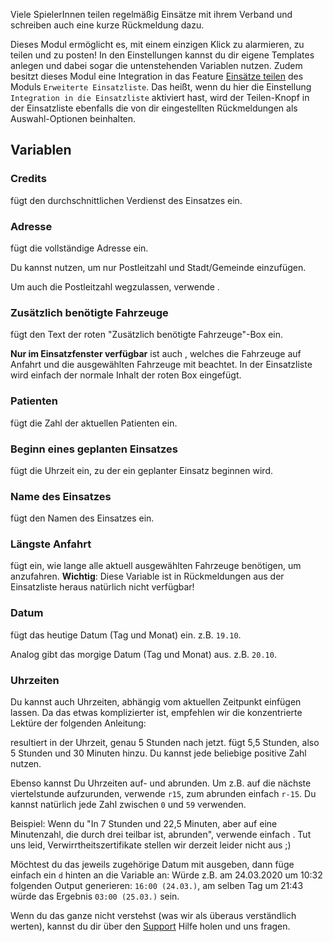 Viele SpielerInnen teilen regelmäßig Einsätze mit ihrem Verband und schreiben auch eine kurze Rückmeldung dazu.

Dieses Modul ermöglicht es, mit einem einzigen Klick zu alarmieren, zu teilen und zu posten!
In den Einstellungen kannst du dir eigene Templates anlegen und dabei sogar die untenstehenden Variablen nutzen.
Zudem besitzt dieses Modul eine Integration in das Feature [Einsätze teilen](extendedCallList.md#einsatze-teilen) des Moduls `Erweiterte Einsatzliste`. Das heißt, wenn du hier die Einstellung `Integration in die Einsatzliste` aktiviert hast, wird der Teilen-Knopf in der Einsatzliste ebenfalls die von dir eingestellten Rückmeldungen als Auswahl-Optionen beinhalten.

## Variablen

### Credits

<variable variable="credits"/> fügt den durchschnittlichen Verdienst des Einsatzes ein.

### Adresse

<variable variable="address"/> fügt die vollständige Adresse ein.

Du kannst <variable variable="city"/> nutzen, um nur Postleitzahl und Stadt/Gemeinde einzufügen.

Um auch die Postleitzahl wegzulassen, verwende <variable variable="cityWithoutZip"/>.

### Zusätzlich benötigte Fahrzeuge

<variable variable="remaining"/> fügt den Text der roten "Zusätzlich benötigte Fahrzeuge"-Box ein.

**Nur im Einsatzfenster verfügbar** ist auch <variable variable="remainingSpecial"/>, welches die Fahrzeuge auf Anfahrt und die ausgewählten Fahrzeuge mit beachtet. In der Einsatzliste wird einfach der normale Inhalt der roten Box eingefügt.

### Patienten

<variable variable="patients"/> fügt die Zahl der aktuellen Patienten ein.

### Beginn eines geplanten Einsatzes

<variable variable="beginAt"/> fügt die Uhrzeit ein, zu der ein geplanter Einsatz beginnen wird.

### Name des Einsatzes

<variable variable="name"/> fügt den Namen des Einsatzes ein.

### Längste Anfahrt

<variable variable="longestDrive"/> fügt ein, wie lange alle aktuell ausgewählten Fahrzeuge benötigen, um anzufahren. **Wichtig**: Diese Variable ist in Rückmeldungen aus der Einsatzliste heraus natürlich nicht verfügbar!

### Datum

<variable variable="today"/> fügt das heutige Datum (Tag und Monat) ein. z.B. `19.10`.

Analog gibt <variable variable="tomorrow"/> das morgige Datum (Tag und Monat) aus. z.B. `20.10`.

### Uhrzeiten

Du kannst auch Uhrzeiten, abhängig vom aktuellen Zeitpunkt einfügen lassen. Da das etwas komplizierter ist, empfehlen wir die konzentrierte Lektüre der folgenden Anleitung:

<variable variable="now+5"/> resultiert in der Uhrzeit, genau 5 Stunden nach jetzt. <variable variable="now+5,5"/> fügt 5,5 Stunden, also 5 Stunden und 30 Minuten hinzu. Du kannst jede beliebige positive Zahl nutzen.

Ebenso kannst Du Uhrzeiten auf- und abrunden. Um z.B. auf die nächste viertelstunde aufzurunden, verwende `r15`, zum abrunden einfach `r-15`. Du kannst natürlich jede Zahl zwischen `0` und `59` verwenden.

Beispiel: Wenn du "In 7 Stunden und 22,5 Minuten, aber auf eine Minutenzahl, die durch drei teilbar ist, abrunden", verwende einfach <variable variable="now+7.266r-3"/>. Tut uns leid, Verwirrtheitszertifikate stellen wir derzeit leider nicht aus ;)

Möchtest du das jeweils zugehörige Datum mit ausgeben, dann füge einfach ein `d` hinten an die Variable an: <code v-html="'{{now+5r0d}}'"></code> Würde z.B. am 24.03.2020 um 10:32 folgenden Output generieren: `16:00 (24.03.)`, am selben Tag um 21:43 würde das Ergebnis `03:00 (25.03.)` sein.

Wenn du das ganze nicht verstehst (was wir als überaus verständlich werten), kannst du dir über den [Support](/support.md) Hilfe holen und uns fragen.
